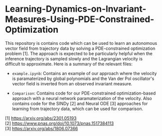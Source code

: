 # Learning-Dynamics-on-Invariant-Measures-Using-PDE-Constrained-Optimization

This repository is contains code which can be used to learn an autonomous vector field from trajectory data by solving a PDE-constrained optimization problem [1]. The approach is expected to be particularly helpful when the inference trajectory is sampled slowly and the Lagrangian velocity is difficult to approximate. Here is a summary of the relevant files: 

- `example.ipynb`: Contains an example of our approach where the velocity is paramaterized by global polynomials and the Van der Pol oscillator's vector field is inverted from an observed invariant measure.

- `Comparison`: Contains code for our PDE-constrained optimization-based approach with a neural network paramaterization of the velocity. Also contains code for the SINDy [2] and Neural ODE [3] approaches for learning from trajectory data, which can be used for comparison. 

[1] https://arxiv.org/abs/2301.05193 \
[2] https://www.pnas.org/doi/10.1073/pnas.1517384113 \
[3] https://arxiv.org/abs/1806.07366
